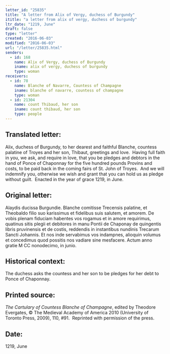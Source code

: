 ```yaml
---
letter_id: "25835"
title: "A letter from Alix of Vergy, duchess of Burgundy"
ititle: "a letter from alix of vergy, duchess of burgundy"
ltr_date: "1219, June"
draft: false
type: "letter"
created: "2016-06-03"
modified: "2016-06-03"
url: "/letter/25835.html"
senders:
  - id: 168
    name: Alix of Vergy, duchess of Burgundy
    iname: alix of vergy, duchess of burgundy
    type: woman
receivers:
  - id: 78
    name: Blanche of Navarre, Countess of Champagne
    iname: blanche of navarre, countess of champagne
    type: woman
  - id: 21304
    name: count Thibaud, her son
    iname: count thibaud, her son
    type: people
---
```

<h2> Translated letter:</h2><p>Alix, duchess of Burgundy, to her dearest and faithful Blanche, countess palatine of Troyes and her son, Thibaut, greetings and love.&nbsp; Having full faith in you, we ask, and require in love, that you be pledges and debtors in the hand of Ponce of Chaponnay for the five hundred pounds Provins and costs, to be paid back in the coming fairs of St. John of Troyes.&nbsp; And we will indemnify you, otherwise we wish and grant that you can hold us as pledge without guilt.&nbsp; Enacted in the year of grace 1219, in June.&nbsp;</p><h2 class="mt-4"> Original letter:</h2><p>Alaydis ducissa Burgundie. Blanche comitisse Trecensis palatine, et Theobaldo filio suo karissimus et fidelibus suis salutem, et amorem. De vobis plenam fiduciam habentes vos rogamus et in amore requirimus, quatinus sitis plegii et debitores in manu Pontii de Chaponay de quingentis libris pruvinensis et de costis, reddendis in instantibus nundinis Trecarum Sancti Johannis. Et nos inde servabimus vos indampnes, alioquin volumus et concedimus quod possitis nos vadiare sine mesfacere. Actum anno gratie M CC nonodecimo, in junio.</p><h2 class="mt-4"> Historical context:</h2><p>The duchess asks the countess and her son to be pledges for her debt to Ponce of Chaponnay.</p><h2 class="mt-4"> Printed source:</h2><p><i>The Cartulary of Countess Blanche of Champagne</i>, edited by Theodore Evergates, © The Medieval Academy of America 2010 (University of Toronto Press, 2009), 110, #91.&nbsp; Reprinted with permission of the press.</p><h2 class="mt-4"> Date:</h2>1219, June